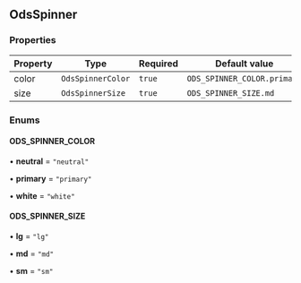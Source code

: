## OdsSpinner
### Properties
| Property | Type | Required | Default value |
| --- | --- | --- | --- |
| color | `OdsSpinnerColor` | `true` | `ODS_SPINNER_COLOR.primary` |
| size | `OdsSpinnerSize` | `true` | `ODS_SPINNER_SIZE.md` |




### Enums
#### ODS_SPINNER_COLOR

• **neutral** = `"neutral"`

• **primary** = `"primary"`

• **white** = `"white"`


#### ODS_SPINNER_SIZE

• **lg** = `"lg"`

• **md** = `"md"`

• **sm** = `"sm"`

